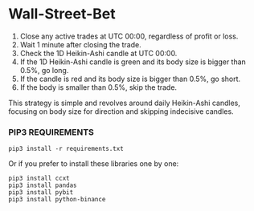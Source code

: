 # Wall-Street-Bet
1. Close any active trades at UTC 00:00, regardless of profit or loss.
2. Wait 1 minute after closing the trade.
3. Check the 1D Heikin-Ashi candle at UTC 00:00.
4. If the 1D Heikin-Ashi candle is green and its body size is bigger than 0.5%, go long.
5. If the candle is red and its body size is bigger than 0.5%, go short.
6. If the body is smaller than 0.5%, skip the trade.

This strategy is simple and revolves around daily Heikin-Ashi candles, focusing on body size for direction and skipping indecisive candles.

### PIP3 REQUIREMENTS
```
pip3 install -r requirements.txt
```
Or if you prefer to install these libraries one by one:
```
pip3 install ccxt
pip3 install pandas
pip3 install pybit
pip3 install python-binance
```
